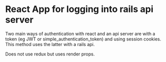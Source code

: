 # React App for logging into rails api server

Two main ways of authentication with react and an api server are with a token (eg JWT or simple_authentication_token) and using session cookies. This method uses the latter with a rails api.

Does not use redux but uses render props.
